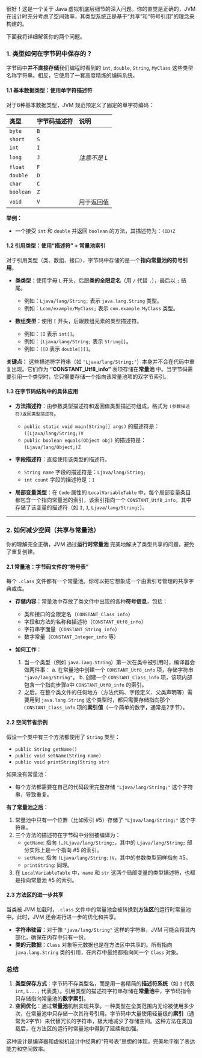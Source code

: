 很好！这是一个关于 Java 虚拟机底层细节的深入问题。你的直觉是正确的，JVM 在设计时充分考虑了空间效率，其类型系统正是基于“共享”和“符号引用”的理念来构建的。

下面我将详细解答你的两个问题。

### 1. 类型如何在字节码中保存的？

字节码中**并不直接存储**我们编程时看到的 `int`, `double`, `String`, `MyClass` 这些类型名称字符串。相反，它使用了一套高度精炼的编码系统。

#### 1.1 基本数据类型：使用单字符描述符

对于8种基本数据类型，JVM 规范预定义了固定的单字符编码：

| 类型      | 字节码描述符 | 说明         |
| :-------- | :----------- | :----------- |
| `byte`    | `B`          |              |
| `short`   | `S`          |              |
| `int`     | `I`          |              |
| `long`    | `J`          | *注意不是 L* |
| `float`   | `F`          |              |
| `double`  | `D`          |              |
| `char`    | `C`          |              |
| `boolean` | `Z`          |              |
| `void`    | `V`          | 用于返回值   |

**举例：**
- 一个接受 `int` 和 `double` 并返回 `boolean` 的方法，其描述符为：`(ID)Z`

#### 1.2 引用类型：使用“描述符” + 常量池索引

对于引用类型（类、数组、接口），字节码中存储的是一个**指向常量池的符号引用**。

- **类类型**：使用字母 `L` 开头，后跟**类的全限定名**（用 `/` 代替 `.`），最后以 `;` 结尾。
    - 例如：`Ljava/lang/String;` 表示 `java.lang.String` 类型。
    - 例如：`Lcom/example/MyClass;` 表示 `com.example.MyClass` 类型。

- **数组类型**：使用 `[` 开头，后跟数组元素的类型描述符。
    - 例如：`[I` 表示 `int[]`。
    - 例如：`[Ljava/lang/String;` 表示 `String[]`。
    - 例如：`[[D` 表示 `double[][]`。

**关键点：** 这些描述符字符串（如 `"Ljava/lang/String;"`）本身并不会在代码中重复出现。它们作为 **“CONSTANT_Utf8_info”** 表项存储在**常量池** 中。当字节码需要引用一个类型时，它只需要存储一个指向该常量池项的双字节索引。

#### 1.3 在字节码结构中的具体应用

- **方法描述符**：由参数类型描述符和返回值类型描述符组成，格式为 `(参数描述符)返回类型描述符`。
    - `public static void main(String[] args)` 的描述符是：`([Ljava/lang/String;)V`
    - `public boolean equals(Object obj)` 的描述符是：`(Ljava/lang/Object;)Z`

- **字段描述符**：直接使用该类型的描述符。
    - `String name` 字段的描述符是：`Ljava/lang/String;`
    - `int count` 字段的描述符是：`I`

- **局部变量类型**：在 `Code` 属性的 `LocalVariableTable` 中，每个局部变量条目都包含一个指向常量池的索引，该索引指向一个 `CONSTANT_Utf8_info`，其中存储了该变量的描述符（如 `I`, `J`, `Ljava/lang/String;`）。

---

### 2. 如何减少空间（共享与常量池）

你的理解完全正确，JVM 通过**运行时常量池** 完美地解决了类型共享的问题，避免了重复创建。

#### 2.1 常量池：字节码文件的“符号表”

每个 `.class` 文件都有一个常量池。你可以把它想象成一个由索引号管理的共享字典或库。

- **存储内容**：常量池中存放了类文件中出现的各种**符号信息**，包括：
    - 类和接口的全限定名（`CONSTANT_Class_info`）
    - 字段和方法的名称和描述符（`CONSTANT_Utf8_info`）
    - 字符串字面量（`CONSTANT_String_info`）
    - 数字常量（`CONSTANT_Integer_info` 等）

- **如何工作**：
    1. 当一个类型（例如 `java.lang.String`）第一次在类中被引用时，编译器会做两件事：
        a. 在常量池中创建一个 `CONSTANT_Utf8_info` 项，存储字符串 `"java/lang/String"`。
        b. 创建一个 `CONSTANT_Class_info` 项，该项内部包含一个指向步骤a中 `CONSTANT_Utf8_info` 的索引。
    2. 之后，在整个类文件的任何地方（方法代码、字段定义、父类声明等）需要用到 `java.lang.String` 这个类型时，都只需要存储指向那个 `CONSTANT_Class_info` 项的**索引值**（一个简单的数字，通常是2字节）。

#### 2.2 空间节省示例

假设一个类中有三个方法都使用了 `String` 类型：
- `public String getName()`
- `public void setName(String name)`
- `public void printString(String str)`

如果没有常量池：
- 每个方法都需要在自己的代码段里完整存储 `"Ljava/lang/String;"` 这个字符串，导致重复。

**有了常量池之后：**
1. 常量池中只有一个位置（比如索引 #5）存储了 `"Ljava/lang/String;"` 这个字符串。
2. 三个方法的描述符在字节码中分别被编译为：
    - `getName`: 指向 `(…)Ljava/lang/String;`，其中的 `Ljava/lang/String;` 部分实际上是一个指向 #5 的索引。
    - `setName`: 指向 `(Ljava/lang/String;)V`，其中的参数类型同样指向 #5。
    - `printString`: 同理。
3. 在 `LocalVariableTable` 中，`name` 和 `str` 这两个局部变量的类型描述符，也都是指向常量池 #5 的索引。

#### 2.3 方法区的进一步共享

当类被 JVM 加载时，`.class` 文件中的常量池会被转换到**方法区**的运行时常量池中。此时，JVM 还会进行进一步的优化和共享。

- **字符串驻留**：对于像 `"java/lang/String"` 这样的字符串，JVM 可能会将其内部化，确保在内存中只有一份。
- **类的元数据**：`Class` 对象等元数据也是在方法区中共享的。所有指向 `java.lang.String` 类的引用，在内存中最终都指向同一个 `Class` 对象。

### 总结

1.  **类型保存方式**：字节码不存类型名，而是用一套精简的**描述符系统**（如 `I` 代表 `int`, `L...;` 代表类）。引用类型的描述符字符串存储在**常量池**中，字节码指令只存储指向常量池的**数字索引**。
2.  **空间优化**：通过**常量池**机制实现共享。一种类型在全类范围内无论被使用多少次，在常量池中只存储一次其符号引用。字节码中大量使用轻量级的**索引**（通常为2字节）来代替冗长的字符串，极大地减少了存储空间。这种方法在类加载后，在方法区的运行时常量池中得到了延续和加强。

这种设计是编译器和虚拟机设计中经典的“符号表”思想的体现，完美地平衡了表达能力和空间效率。